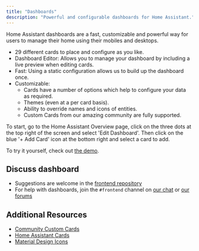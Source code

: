 ```yaml
---
title: "Dashboards"
description: "Powerful and configurable dashboards for Home Assistant."
---
```


Home Assistant dashboards are a fast, customizable and powerful way for users to manage their home using their mobiles and desktops.

- 29 different cards to place and configure as you like.
- Dashboard Editor: Allows you to manage your dashboard by including a live preview when editing cards.
- Fast: Using a static configuration allows us to build up the dashboard once.
- Customizable:
  - Cards have a number of options which help to configure your data as required.
  - Themes (even at a per card basis).
  - Ability to override names and icons of entities.
  - Custom Cards from our amazing community are fully supported.

To start, go to the Home Assistant Overview page, click on the three dots at the top right of the screen and select 'Edit Dashboard'. Then click on the blue '+ Add Card' icon at the bottom right and select a card to add.

<lite-youtube videoid="XY3R0xI45wA" videotitle="Editing the user interface" posterquality="maxresdefault"></lite-youtube>

To try it yourself, check out [the demo](https://demo.home-assistant.io).

## Discuss dashboard

- Suggestions are welcome in the [frontend repository](https://github.com/home-assistant/frontend/)
- For help with dashboards, join the `#frontend` channel on [our chat](/join-chat/) or [our forums](https://community.home-assistant.io/c/projects/frontend)

## Additional Resources

- [Community Custom Cards](https://github.com/custom-cards)
- [Home Assistant Cards](https://home-assistant-cards.bessarabov.com/)
- [Material Design Icons](https://materialdesignicons.com/tag/community)
